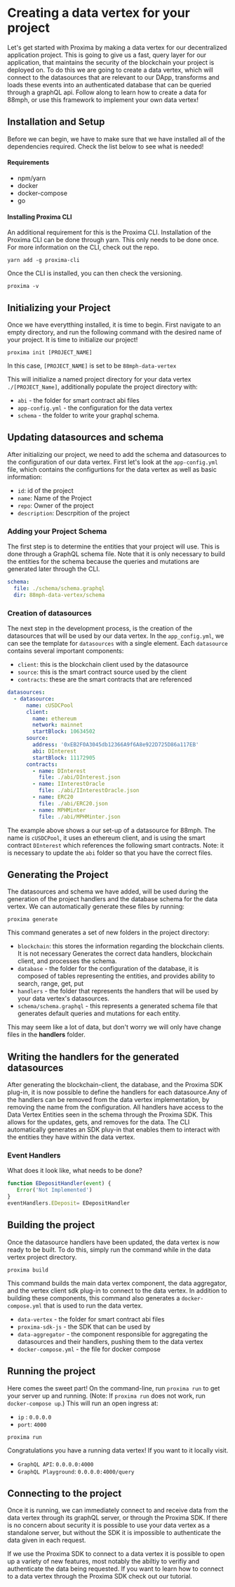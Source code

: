 # Creating a data vertex for your project

Let's get started with Proxima by making a data vertex for our decentralized application project.
This is going to give us a fast, query layer for our application, that maintains the security of the blockchain your project is deployed on. To do this we are going to create a data vertex, which will connect to the datasources that are relevant to our DApp, transforms and loads these events into an authenticated database that can be queried through a graphQL api.
Follow along to learn how to create a data for 88mph, or use this framework to implement your own data vertex!

## Installation and Setup

Before we can begin, we have to make sure that we have installed all of the dependencies required. Check the list below to see what is needed!

#### Requirements

- npm/yarn
- docker
- docker-compose
- go

#### Installing Proxima CLI
An additional requirement for this is the Proxima CLI. Installation of the Proxima CLI can be done through yarn. This only needs to be done once. For more information on the CLI, check out the repo.
```
yarn add -g proxima-cli
```
Once the CLI is installed, you can then check the versioning.

```
proxima -v
```

## Initializing your Project

Once we have everytthing installed, it is time to begin. First navigate to an empty directory, and run the following command with the desired name of your project. It is time to initialize our project!

```
proxima init [PROJECT_NAME]
```

In this case, `[PROJECT_NAME]` is set to be `88mph-data-vertex`

This will initialize a named project directory for your data vertex `./[PROJECT_Name]`, additionally populate the project directory with:
- `abi` - the folder for smart contract abi files
- `app-config.yml` - the configuration for the data vertex
- `schema` - the folder to write your graphql schema.


## Updating datasources and schema
After initializing our project, we need to add the schema and datasources to the configuration of our data vertex. First let's look at the `app-config.yml` file, which contains the configurtions for the data vertex as well as basic information:
- `id`: id of the project
- `name`: Name of the Project
- `repo`: Owner of the project
- `description`: Descrpition of the project


### Adding your Project Schema
The first step is to determine the entities that your project will use. This is done through a GraphQL schema file. Note that it is only necessary to build the entities for the schema because the queries and mutations are generated later through the CLI.

```yaml
schema:
  file: ./schema/schema.graphql
  dir: 88mph-data-vertex/schema
```

<!--
```javascript
type Transaction {
  INT
  FLOAT
  STRING
}
```
-->

### Creation of datasources
The next step in the development process, is the creation of the datasources that will be used by our data vertex. In the `app_config.yml`, we can see the template for `datasources` with a single element. Each `datasource` contains several important components:
- `client`: this is the blockchain client used by the datasource
- `source`: this is the smart contract source used by the client
- `contracts`: these are the smart contracts that are referenced

```yaml
datasources:
  - datasource:
      name: cUSDCPool
      client:
        name: ethereum
        network: mainnet
        startBlock: 10634502
      source:
        address: '0xEB2F0A3045db12366A9f6A8e922D725D86a117EB'
        abi: DInterest
        startBlock: 11172905
      contracts:
        - name: DInterest
          file: ./abi/DInterest.json
        - name: IInterestOracle
          file: ./abi/IInterestOracle.json
        - name: ERC20
          file: ./abi/ERC20.json
        - name: MPHMinter
          file: ./abi/MPHMinter.json
```

The example above shows a our set-up of a datasource for 88mph. The name is `cUSDCPool`, it uses an ethereum client, and is using the smart contract `DInterest` which references the following smart contracts. Note: it is necessary to update the `abi` folder so that you have the correct files.

## Generating the Project
The datasources and schema we have added, will be used during the generation of the project handlers and the database schema for the data vertex. We can automatically generate these files by running:

```
proxima generate
```

This command generates a set of new folders in the project directory:
- `blockchain`: this stores the information regarding the blockchain clients. It is not necessary
Generates the correct data handlers, blockchain client, and processes the schema.
- `database` - the folder for the configuration of the database, it is composed of tables representing the entities, and provides ability to search, range, get, put
- `handlers` - the folder that represents the handlers that will be used by your data vertex's datasources.
- `schema/schema.graphql` - this represents a generated schema file that generates default queries and mutations for each entity.

This may seem like a lot of data, but don't worry we will only have change files in the **handlers** folder.

## Writing the handlers for the generated datasources
After generating the blockchain-client, the database, and the Proxima SDK plug-in, it is now possible to define the handlers for each datasource.Any of the handlers can be removed from the data vertex implementation, by removing the name from the configuration. All handlers have access to the Data Vertex Entities seen in the schema through the Proxima SDK. This allows for the updates, gets, and removes for the data. The CLI automatically generates an SDK pluy-in that enables them to interact with the entities they have within the data vertex.

### Event Handlers
What does it look like, what needs to be done?

```javascript
function EDepositHandler(event) {
   Error('Not Implemented')
}
eventHandlers.EDeposit= EDepositHandler
```



<!--  
### Block Handlers
BlockHandlers are written for each datasource, such that . They take in as input blocks, and process them.  
What does it look like?

What needs to be done?

```javascript
function blockHandler(block) {
  //traditional blockchain blockHandler()
  //indexer?
  //functionPolls()
}
```
-->


## Building the project
Once the datasource handlers have been updated, the data vertex is now ready to be built. To do this, simply run the command while in the data vertex project directory.

```
proxima build
```

This command builds the main data vertex component, the data aggregator, and the vertex client sdk plug-in to connect to the data vertex.
In addition to building these components, this command also generates a `docker-compose.yml` that is used to run the data vertex.

- `data-vertex` - the folder for smart contract abi files
- `proxima-sdk-js` - the SDK that can be used by
- `data-aggregator` - the component responsible for aggregating the datasources and their handlers, pushing them to the data vertex
- `docker-compose.yml` - the file for docker compose


## Running the project
Here comes the sweet part! On the command-line, run `proxima run` to get your server up and running. (Note: If `proxima run` does not work, run `docker-compose up`.) This will run an open ingress at:
- `ip` : `0.0.0.0`
- `port`: `4000`

```
proxima run
```

Congratulations you have a running data vertex! If you want to it locally visit.

- `GraphQL API`: `0.0.0.0:4000`
- `GraphQL Playground`: `0.0.0.0:4000/query`


## Connecting to the project
Once it is running, we can immediately connect to and receive data from the data vertex through its graphQL server, or through the Proxima SDK. If there is no concern about security it is possible to use your data vertex as a standalone server, but without the SDK it is impossible to authenticate the data given in each request.

If we use the Proxima SDK to connect to a data vertex it is possible to open up a variety of new features, most notably the abiltiy to verifiy and authenticate the data being requested. If you want to learn how to connect to a data vertex through the Proxima SDK check out our tutorial.
